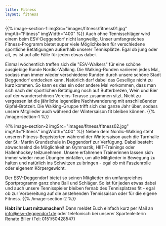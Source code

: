 ```yaml
---
title: Fitness
layout: fitness
---
```


{{% image-section-1 imgSrc="images/fitness/fitness01.jpg" imgAlt="Fitness" imgWidth="400" %}}
Auch ohne Tennisschläger wird einem beim ESV-Deggendorf nicht langweilig. Unser umfangreiches Fitness-Programm bietet super viele Möglichkeiten für verschiedene sportliche Betätigungen außerhalb unserer Tennisplätze. Egal ob jung oder alt, es ist auf alle Fälle für jeden etwas dabei.

Einmal wöchentlich treffen sich die "ESV-Walkers" für eine schöne ausgiebige Runde Nordic-Walking. Die Walking-Runden variieren jedes Mal, sodass man immer wieder verschiedene Runden durch unsere schöne Stadt Deggendorf entdecken kann. Natürlich darf dabei das Gesellige nicht zu kurz kommen. So kann es das ein oder andere Mal vorkommen, dass man sich nach der sportlichen Betätigung noch auf Butterbrezen, Wein und Bier auf der wunderschönen Vereins-Terasse zusammen sitzt. Nicht zu vergessen ist die jährliche legendäre Nachtwanderung mit anschließender Gipfel-Brotzeit. Die Walking-Gruppe trifft sich das ganze Jahr über, sodass unsere Mitglieder auch während der Wintersaison fit bleiben können.
{{% /image-section-1 %}}

{{% image-section-2 imgSrc="images/fitness/fitness02.jpg" imgAlt="Fitness" imgWidth="400" %}}
Neben dem Nordic-Walking steht unseren Fitness-Begeisterten während der Wintersaison auch die Turnhalle der St.-Martin Grundschule in Deggendorf zur Verfügung. Dabei besteht abwechselnd die Möglichkeit an Gymnastik, HIIT-Trainings oder Hallenhockey teilzunehmen. Unsere erfahrenen Trainerinnen lassen sich immer wieder neue Übungen einfallen, um alle Mitglieder in Bewegung zu halten und natürlich ins Schwitzen zu bringen - egal ob mit Faszienrolle oder eigenem Körpergewicht.

Der ESV-Deggendorf bietet so seinen Mitglieder ein umfangreiches Sportprogramm ganz ohne Ball und Schläger. So ist für jeden etwas dabei und auch unsere Tennisspieler bleiben fernab des Tennisplatzes fit - egal ob zur Vorbereitung auf die anstehenden Tennissaison oder für die eigene Fitness.
{{% /image-section-2 %}}

**Habt ihr Lust mitzumachen?**
Dann meldet Euch einfach kurz per Mail an info@esv-deggendorf.de oder telefonisch bei unserer Spartenleiterin Renate Biller (Tel: 0151/50428547)

